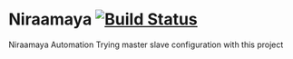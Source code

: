 # Niraamaya [![Build Status](https://travis-ci.org/KrishnB/Nj6Niraamaya.svg?branch=master)](https://travis-ci.org/KrishnB/Nj6Niraamaya)
Niraamaya Automation
Trying master slave configuration with this project
